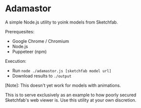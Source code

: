 # Adamastor

A simple Node.js utility to yoink models from Sketchfab.

Prerequesites:
- Google Chrome / Chromium
- Node.js
- Puppeteer (npm)

Execution:
- Run `node ./adamastor.js [sketchfab model url]`
- Download results to `./output`

[Note]: This doesn't yet work for models with animations. 

This is to serve exclusively as an example to how poorly secured Sketchfab's web viewer is. Use this utility at your own discretion.
